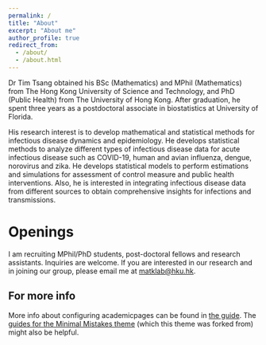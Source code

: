 ```yaml
---
permalink: /
title: "About"
excerpt: "About me"
author_profile: true
redirect_from: 
  - /about/
  - /about.html
---
```


Dr Tim Tsang obtained his BSc (Mathematics) and MPhil (Mathematics) from The Hong Kong University of Science and Technology, and PhD (Public Health) from The University of Hong Kong. After graduation, he spent three years as a postdoctoral associate in biostatistics at University of Florida.

His research interest is to develop mathematical and statistical methods for infectious disease dynamics and epidemiology. He develops statistical methods to analyze different types of infectious disease data for acute infectious disease such as COVID-19, human and avian influenza, dengue, norovirus and zika. He develops statistical models to perform estimations and simulations for assessment of control measure and public health interventions. Also, he is interested in integrating infectious disease data from different sources to obtain comprehensive insights for infections and transmissions. 

Openings
======
I am recruiting MPhil/PhD students, post-doctoral fellows and research assistants. Inquiries are welcome. If you are interested in our research and in joining our group, please email me at matklab@hku.hk.

For more info
------
More info about configuring academicpages can be found in [the guide](https://academicpages.github.io/markdown/). The [guides for the Minimal Mistakes theme](https://mmistakes.github.io/minimal-mistakes/docs/configuration/) (which this theme was forked from) might also be helpful.
